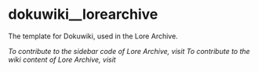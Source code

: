 # dokuwiki__lorearchive
The template for Dokuwiki, used in the Lore Archive.

_To contribute to the sidebar code of Lore Archive, visit_
_To contribute to the wiki content of Lore Archive, visit_
